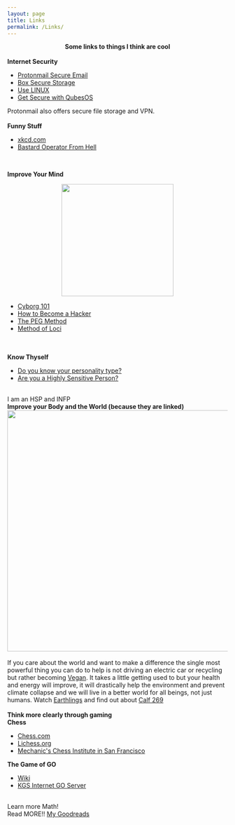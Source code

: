```yaml
---
layout: page
title: Links
permalink: /Links/
---
```


<div style="text-align: center;"><b>Some links to things I think are cool</b></div><br clear="all">
<b>Internet Security</b>
<ul>
<li><a href="https://protonmail.com/" name="Protonmail.com">Protonmail Secure Email</a></li>
<li><a href="https://www.box.com/home">Box Secure Storage</a></li>
<li><a href="https://distrowatch.com/">Use LINUX</a></li>
<li><a href="https://www.qubes-os.org/" title="Get Secure with QubesOS">Get Secure with QubesOS</a></li>
</ul>
Protonmail also offers secure file storage and VPN.<br><br>
<b>Funny Stuff</b>
<ul>
<li><a href="https://xkcd.com" name="xkcd.com" title="xkcd.com">xkcd.com</a></li>
<li><a href="http://bofh.bjash.com/">Bastard Operator From Hell</a></li>
</ul><br>

<b>Improve Your Mind</b><br>
<div style="text-align: center;"><img src="/images/Hacker_Emblem.png" width="256" height="256" alt=""></div>
<ul>
<li><a href="https://grasshopperx.com/cyborg-101intro/" name="Cyborg 101" title="Cyborg 101">Cyborg 101</a></li>
<li><a href="http://www.catb.org/~esr/faqs/hacker-howto.html">How to Become a Hacker</a></li>
<li><a href="https://www.thememoryinstitute.com/the-peg-system.html">The PEG Method</a></li>
<li><a href="https://artofmemory.com/wiki/Method_of_Loci">Method of Loci</a></li>
</ul><br><br>
<b>Know Thyself</b><br>
<ul>
<li><a href="https://www.16personalities.com/free-personality-test">Do you know your personality type?</a></li>
<li><a href="https://www.youtube.com/watch?v=zP1Ac8fXBjE">Are you a Highly Sensitive Person?</a></li>
</ul><br>
I am an HSP and INFP<br clear="all">
<b>Improve your Body and the World (because they are linked)</b><br>
<div style="text-align: center;"><img src="/images/foodchain.jpeg" width="550" height="550" alt=""></div><br clear="all">
If you care about the world and want to make a difference the single most powerful thing you can do to help is not driving an electric car or recycling but rather becoming <a href="https://www.peta.org/">Vegan</a>. It takes a little getting used to but your health and energy will improve, it will drastically help the environment and prevent climate collapse and we will live in a better world for all beings, not just humans. Watch <a href="https://www.youtube.com/watch?v=8gqwpfEcBjI">Earthlings</a> and find out about <a href="https://en.wikipedia.org/wiki/Calf_269">Calf 269</a><br><br clear="all">
<b>Think more clearly through gaming</b><br>
<b>Chess</b><br>
<ul>
<li><a href="http://www.chess.com">Chess.com</a></li>
<li><a href="https://lichess.org">Lichess.org</a></li>
<li><a href="https://www.milibrary.org/chess">Mechanic's Chess Institute in San Francisco</a></li>
</ul>
<b>The Game of GO</b>
<ul>
<li><a href="https://en.wikipedia.org/wiki/Go_(game)">Wiki</a></li>
<li><a href="http://www.gokgs.com/">KGS Internet GO Server</a></li>
</ul><br>
Learn more Math! <br>
Read MORE!! <a href=" https://www.goodreads.com/willowombat
">My Goodreads</a>



